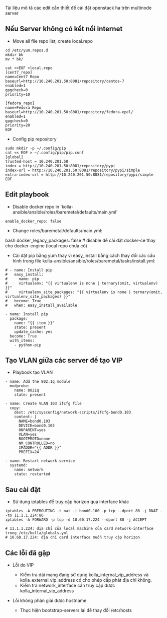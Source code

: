 Tài liệu mô tả các edit cần thiết để cài đặt openstack ha trên multinode server

## Nếu Server không có kết nối internet

- Move all file repo list, create local.repo
```
cd /etc/yum.repos.d
mkdir bk
mv * bk/
```

```
cat <<EOF >local.repo
[cent7_repo]
name=Cent7 Repo
baseurl=http://10.240.201.50:8081/repository/centos-7
enabled=1
gpgcheck=0
priority=10

[fedora_repo]
name=Fedora Repo
baseurl=http://10.240.201.50:8081/repository/fedora-epel/
enabled=1
gpgcheck=0
priority=20
EOF
```
- Config pip repository 
```
sudo mkdir -p ~/.config/pip
cat << EOF > ~/.config/pip/pip.conf
[global]
trusted-host = 10.240.201.50
index = http://10.240.201.50:8081/repository/pypi
index-url = http://10.240.201.50:8081/repository/pypi/simple
extra-index-url = http://10.240.201.50:8081/repository/pypi/simple
EOF
```

## Edit playbook

- Disable docker repo in 'kolla-ansible/ansible/roles/baremetal/defaults/main.yml'

```
enable_docker_repo: false
```

- Change roles/baremetal/defaults/main.yml:
    
bash
    docker_legacy_packages: false       # disable để cài đặt docker-ce thay cho docker-engine (local repo chưa có)
    
-   Cài đặt pip bằng yum  thay vì easy_install bằng cách thay đổi các cấu hình trong file kolla-ansible/ansible/roles/baremetal/tasks/install.yml:
    
```
# - name: Install pip
#   easy_install:
#     name: pip
#     virtualenv: "{{ virtualenv is none | ternary(omit, virtualenv) }}"
#     virtualenv_site_packages: "{{ virtualenv is none | ternary(omit, virtualenv_site_packages) }}"
#   become: True
#   when: easy_install_available

- name: Install pip
  package:
    name: "{{ item }}"
    state: present
    update_cache: yes
  become: True
  with_items:
    - python-pip
```
## Tạo VLAN giữa các server để tạo VIP 
- Playbook tạo VLAN

```
- name: Add the 802.1q module
  modprobe:
    name: 8021q
    state: present

- name: Create VLAN 103 ifcfg file
  copy:
    dest: /etc/sysconfig/network-scripts/ifcfg-bond0.103
    content: |
      NAME=bond0.103
      DEVICE=bond0.103
      ONPARENT=yes
      VLAN=yes
      BOOTPROTO=none
      NM_CONTROLLED=no
      IPADDR="{{ ADDR }}"
      PREFIX=24

- name: Restart network service
  systemd:
    name: network
    state: restarted
```


## Sau cài đặt 

- Sử dụng iptables để truy cập horizon qua interface khác 

```
iptables -A PREROUTING -t nat -i bond0.100 -p tcp --dport 80 -j DNAT --to 11.1.1.224:80
iptables -A FORWARD -p tcp -d 10.60.17.224 --dport 80 -j ACCEPT

# 11.1.1.224: địa chỉ của local machine của card network-interface trong /etc/kolla/globals.yml
# 10.60.17.224: địa chỉ card interface muốn truy cập horizon   
```

## Các lỗi đã gặp

- Lỗi do VIP

  + Kiểm tra dải mạng đang sử dụng kolla_internal_vip_address và kolla_external_vip_address có cho phép cấp phát địa chỉ không.
  + Kiểm tra network_interface cần truy cập được kolla_internal_vip_address

- Lỗi không phân giải được hostname 

  + Thực hiện bootstrap-servers lại để thay đổi /etc/hosts
